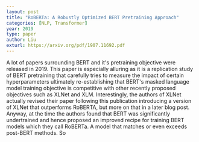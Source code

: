 ```yaml
---
layout: post
title: "RoBERTa: A Robustly Optimized BERT Pretraining Approach"
categories: [NLP, Transformer]
year: 2019
type: paper
author: Liu
exturl: https://arxiv.org/pdf/1907.11692.pdf
---
```


A lot of papers surrounding BERT and it's pretraining objective were released in 2019. This paper is especially alluring as it is a replication study of BERT pretraining that carefully tries to measure the impact of certain hyperparameters ultimately re-establishing that BERT's masked language model training objective is competitive with other recently proposed objectives such as XLNet and XLM. Interestingly, the authors of XLNet actually revised their paper following this publication introducing a version of XLNet that outperforms RoBERTA, but more on that in a later blog post. Anyway, at the time the authors found that BERT was significantly undertrained and hence proposed an improved recipe for training BERT models which they call RoBERTa. A model that matches or even exceeds post-BERT methods. So
